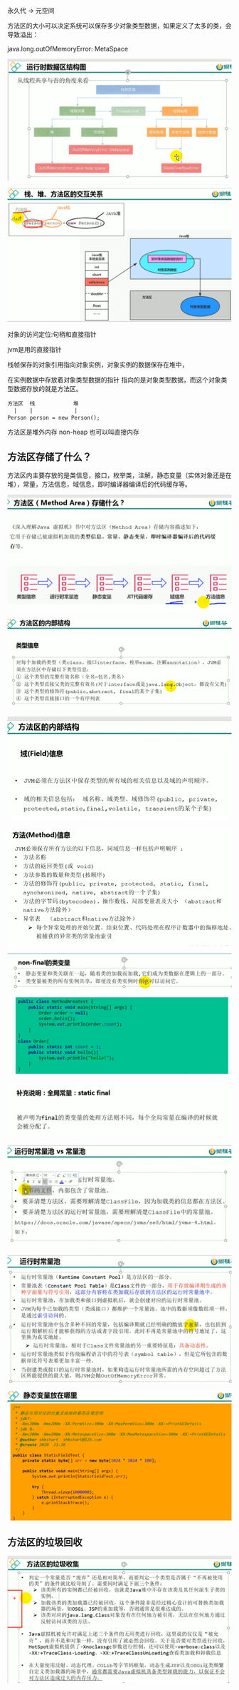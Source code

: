 永久代 -> 元空间

方法区的大小可以决定系统可以保存多少对象类型数据，如果定义了太多的类，会导致溢出：

java.long.outOfMemoryError: MetaSpace


![img_27.png](img2/img_27.png)

![img_30.png](img2/img_30.png)

对象的访问定位:句柄和直接指针


jvm是用的直接指针

栈帧保存的对象引用指向对象实例，对象实例的数据保存在堆中，

在实例数据中存放着对象类型数据的指针 指向的是对象类型数据，而这个对象类型数据存放的就是方法区。

    方法区  栈            堆
      |    |             |
    Person person = new Person();


方法区是堆外内存 non-heap 也可以叫直接内存


方法区存储了什么？
---

方法区内主要存放的是类信息，接口，枚举类，注解，静态变量（实体对象还是在堆），常量，方法信息，域信息，即时编译器编译后的代码缓存等。

![img_31.png](img2/img_31.png)

![img_32.png](img2/img_32.png)

![img_33.png](img2/img_33.png)

![img_34.png](img2/img_34.png)

![img_35.png](img2/img_35.png)

![img_36.png](img2/img_36.png)

![img_37.png](img2/img_37.png)

![img_38.png](img2/img_38.png)

![img_39.png](img2/img_39.png)

方法区的垃圾回收
---
![img_40.png](img2/img_40.png)